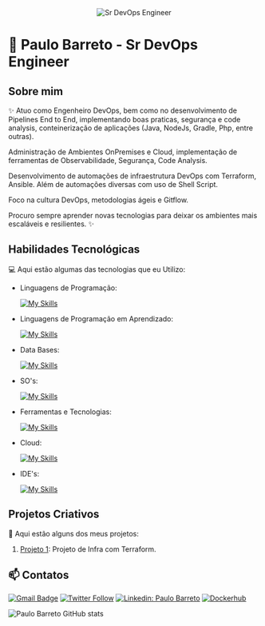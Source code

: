 <div align="center">
  <img src="https://i.pinimg.com/originals/0f/25/e4/0f25e4668c1c7740b5ed41835339d67f.gif" alt="Sr DevOps Engineer">
</div>

# 🚀 Paulo Barreto - Sr DevOps Engineer 

## Sobre mim

✨ Atuo como Engenheiro DevOps, bem como no desenvolvimento de
Pipelines End to End, implementando boas praticas, segurança e code analysis, conteinerização de aplicações (Java, NodeJs, Gradle, Php, entre outras). 

Administração de Ambientes OnPremises e Cloud, implementação de ferramentas de Observabilidade, Segurança, Code Analysis.

Desenvolvimento de automações de infraestrutura DevOps com Terraform, Ansible. Além de automações diversas com uso de Shell Script.

Foco na cultura DevOps, metodologias ágeis e Gitflow.

Procuro sempre aprender novas tecnologias para deixar os ambientes mais escaláveis e resilientes. ✨

## Habilidades Tecnológicas

💻 Aqui estão algumas das tecnologias que eu Utilizo:

-  Linguagens de Programação: 

    [![My Skills](https://skillicons.dev/icons?i=bash,pwsh)](https://skillicons.dev)
-  Linguagens de Programação em Aprendizado:    

    [![My Skills](https://skillicons.dev/icons?i=python,go)](https://skillicons.dev)
- Data Bases: 

    [![My Skills](https://skillicons.dev/icons?i=postgres,mongo,mysql)](https://skillicons.dev)
- SO's: 

    [![My Skills](https://skillicons.dev/icons?i=linux,apple,windows)](https://skillicons.dev)    
- Ferramentas e Tecnologias: 

    [![My Skills](https://skillicons.dev/icons?i=git,githubactions,github,gitlab,bitbucket,jenkins,docker,kubernetes,ansible,grafana,prometheus,terraform&perline=6)](https://skillicons.dev)

- Cloud: 

    [![My Skills](https://skillicons.dev/icons?i=aws,azure&perline=7)](https://skillicons.dev)
- IDE's: 

    [![My Skills](https://skillicons.dev/icons?i=vscode,idea,pycharm,goland&perline=7)](https://skillicons.dev)    


## Projetos Criativos

🎨 Aqui estão alguns dos meus projetos:

1. [Projeto 1](https://github.com/pcbarreto/infra-with-terraform): Projeto de Infra com Terraform.

## 📫 Contatos

[![Gmail Badge](https://img.shields.io/badge/-paullo.barreto@gmail.com-006bed?style=flat-square&logo=Gmail&logoColor=red&link=mailto:paullo.barreto@gmail.com)](mailto:paullo.barreto@gmail.com)
[![Twitter Follow](https://img.shields.io/twitter/follow/pc_barretos?style=social)](https://x.com/pc_barretos)
[![Linkedin: Paulo Barreto](https://img.shields.io/badge/-PauloBarreto-blue?style=flat-square&logo=Linkedin&logoColor=white&link=https://www.linkedin.com/in/paulocbarreto/)](https://www.linkedin.com/in/paulocbarreto/)
[![Dockerhub](https://img.shields.io/badge/-Pcbarreto-gray?style=flat-square&logo=Docker&logoColor=white&link=https://hub.docker.com/r/pcbarreto)](https://hub.docker.com/r/pcbarreto)


![Paulo Barreto GitHub stats](https://github-readme-stats.vercel.app/api?username=pcbarreto&show_icons=true&theme=tokyonight)

